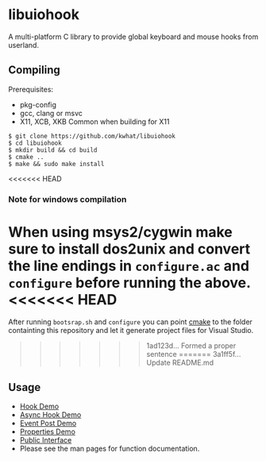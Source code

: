 libuiohook
==========

A multi-platform C library to provide global keyboard and mouse hooks from userland.

## Compiling
Prerequisites: 
 * pkg-config
 * gcc, clang or msvc
 * X11, XCB, XKB Common when building for X11
```
$ git clone https://github.com/kwhat/libuiohook
$ cd libuiohook
$ mkdir build && cd build
$ cmake ..
$ make && sudo make install
```
<<<<<<< HEAD
### Note for windows compilation
When using msys2/cygwin make sure to install dos2unix and convert the line endings in ```configure.ac``` and ```configure```
before running the above.
<<<<<<< HEAD
=======
After running ``bootsrap.sh`` and ``configure`` you can point [cmake](https://cmake.org) to the folder containting this repository and let it generate project files for Visual Studio.
>>>>>>> 1ad123d... Formed a proper sentence
=======
>>>>>>> 3a1ff5f... Update README.md

## Usage
* [Hook Demo](demos/demo_hook.c)
* [Async Hook Demo](demos/demo_hook_async.c)
* [Event Post Demo](demos/demo_post.c)
* [Properties Demo](demos/demo_properties.c)
* [Public Interface](include/uiohook.h)
* Please see the man pages for function documentation.
